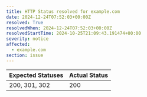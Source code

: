 ```yaml
---
title: HTTP Status resolved for example.com
date: 2024-12-24T07:52:03+00:00Z
resolved: True
resolvedWhen: 2024-12-24T07:52:03+00:00Z
resolvedStartTime: 2024-10-25T21:09:43.191474+00:00
severity: notice
affected:
  - example.com
section: issue
---
```


| Expected Statuses | Actual Status  |
|-------------------|----------------|
| 200, 301, 302 | 200 |
